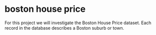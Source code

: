 # boston house price






For this project we will investigate the Boston House Price dataset. Each record in the database
describes a Boston suburb or town.
